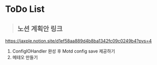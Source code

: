 # ToDo List
> ## 노션 계획안 링크
https://jaxple.notion.site/d1ef58aa889d4b8ba1342fc09c0249b4?pvs=4

1. ConfigIOHandler 완성 후 Motd config save 제공하기
2. 메테오 만들기